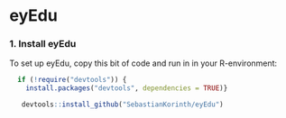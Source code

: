 # eyEdu

### 1. Install eyEdu

To set up eyEdu, copy this bit of code and run in in your R-environment:

```R
  if (!require("devtools")) {
    install.packages("devtools", dependencies = TRUE)}

   devtools::install_github("SebastianKorinth/eyEdu") 
```
